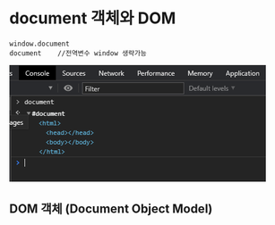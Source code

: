 # document 객체와 DOM

```text
window.document
document    //전역변수 window 생략가능
```

![](../.gitbook/assets/image%20%2816%29.png)

## DOM 객체 \(Document Object Model\)

